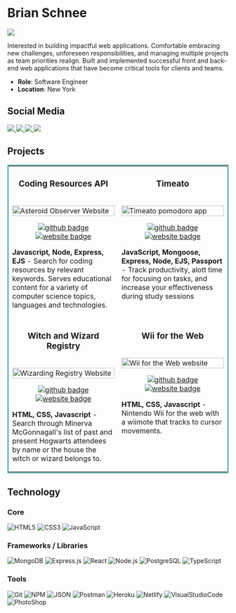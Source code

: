 # Brian Schnee

<img src="https://pbs.twimg.com/profile_banners/1483716969056591872/1646869224/1500x500">

<p>Interested in building impactful web applications. Comfortable embracing new challenges, unforeseen responsibilities, and managing multiple projects as team priorities realign. Built and implemented successful front and back-end web applications that have become critical tools for clients and teams.</p>

* **Role**: Software Engineer
* **Location**: New York
<!-- * **Company**: -->

## Social Media

<a target="_blank" href="https://www.brianschnee.com">
  <img src="https://img.shields.io/badge/Portfolio-272b33?logo=circle&logoColor=00c5a9&style=for-the-badge">
</a>
<a target="_blank" href="https://twitter.com/BrianSchneeDev">
  <img src="https://img.shields.io/badge/twitter-272b33?logo=twitter&logoColor=1d9bf0&style=for-the-badge">
</a>
<a target="_blank" href="https://www.linkedin.com/in/brian-schnee-dev/">
  <img src="https://img.shields.io/badge/linkedin-272b33?logo=linkedin&logoColor=2d87c9&style=for-the-badge">
</a>
<a target="_blank" href="https://angel.co/u/brian-schnee">
  <img src="https://img.shields.io/badge/angellist-272b33?logo=angellist&logoColor=white&style=for-the-badge">
</a>

## Projects

<table bordercolor="#66b2b2">
  <tr>
    <td width="50%" valign="top">
      <h3 align="center">Coding Resources API</h3>
        <br />
        <a target="_blank" href="https://coding-resources-api.up.railway.app/">
            <img src="https://user-images.githubusercontent.com/77141303/184940802-41a8df49-e782-4c4d-a483-ce8ffdc52d97.gif" width="100%" alt="Asteroid Observer Website"/>
        </a>
        <br />
        <p align="center">
          <a target="_blank" href="https://github.com/the-api-administration/coding-resources-api">
            <img src="https://img.shields.io/badge/github-272b33?logo=github&logoColor=39d353&style=for-the-badge" alt="github badge">
          </a>
          <a target="_blank" href="https://coding-resources-api.herokuapp.com/">
            <img src="https://img.shields.io/badge/Website-272b33?logo=circle&logoColor=39d353&style=for-the-badge" alt="website badge">
          </a>
        </p>
        <p><strong>Javascript, Node, Express, EJS</strong> - Search for coding resources by relevant keywords. Serves educational content for a variety of computer science topics, languages and technologies. </p>
    </td>
    <td width="50%" valign="top">
      <h3 align="center">Timeato</h3>
        <br />
      <a target="_blank" href="https://brianschnee.com">
          <img src="https://user-images.githubusercontent.com/77141303/194412941-970dc787-9498-4d65-9518-0a495371c42d.gif" width="100%"  alt="Timeato pomodoro app"/>
      </a>
        <br />
      <p align="center">
        <a target="_blank" href="https://github.com/devv-work/timeato">
          <img src="https://img.shields.io/badge/github-272b33?logo=github&logoColor=39d353&style=for-the-badge" alt="github badge">
        </a>
        <a target="_blank" href="https://timeato.up.railway.app/">
          <img src="https://img.shields.io/badge/Website-272b33?logo=circle&logoColor=39d353&style=for-the-badge" alt="website badge">
        </a>
      </p>
        <p><strong>JavaScript, Mongoose, Express, Node, EJS, Passport</strong> - Track productivity, alott time for focusing on tasks, and increase your effectiveness during study sessions</p>
    </td>
  </tr>
  <tr>
    <td width="50%" valign="top">
      <h3 align="center">Witch and Wizard Registry</h3>
        <br />
        <a target="_blank" href="https://wizarding-registry.netlify.app/">
            <img src="https://user-images.githubusercontent.com/77141303/168927600-546eba1a-b78c-4481-a4f3-48aee7ea0c75.gif" width="100%" alt="Wizarding Registry Website"/>
        </a>
        <br />
        <p align="center">
          <a target="_blank" href="https://github.com/brianschnee/Minerva-McGonagalls-Witch-and-Wizard-Registry">
            <img src="https://img.shields.io/badge/github-272b33?logo=github&logoColor=39d353&style=for-the-badge" alt="github badge">
          </a>
          <a target="_blank" href="https://wizarding-registry.netlify.app/">
            <img src="https://img.shields.io/badge/Website-272b33?logo=circle&logoColor=39d353&style=for-the-badge" alt="website badge">
          </a>
        </p>
        <p><strong>HTML, CSS, Javascript</strong> - Search through Minerva McGonnagall's list of past and present Hogwarts attendees by name or the house the witch or wizard belongs to.</p>
    </td>
    <td width="50%" valign="top">
      <h3 align="center">Wii for the Web</h3>
        <br />
      <a target="_blank" href="https://wiifortheweb.netlify.app/">
          <img src="https://user-images.githubusercontent.com/77141303/169122829-3ea6f856-c4e6-450b-ab83-6687b4523683.gif" width="100%"  alt="Wii for the Web website"/>
      </a>
        <br />
      <p align="center">
        <a target="_blank" href="https://github.com/brianschnee/Wii-for-the-Web">
          <img src="https://img.shields.io/badge/github-272b33?logo=github&logoColor=39d353&style=for-the-badge" alt="github badge">
        </a>
        <a target="_blank" href="https://wiifortheweb.netlify.app/">
          <img src="https://img.shields.io/badge/Website-272b33?logo=circle&logoColor=39d353&style=for-the-badge" alt="website badge">
        </a>
      </p>
        <p><strong>HTML, CSS, Javascript</strong> - Nintendo Wii for the web with a wiimote that tracks to cursor movements.</p>
    </td>
  </tr>
</table>

## Technology

### Core

![HTML5](https://img.shields.io/badge/html5-272b33?logo=html5&logoColor=e56027&style=for-the-badge)
![CSS3](https://img.shields.io/badge/css3-272b33?logo=css3&logoColor=2ea0d1&style=for-the-badge)
![JavaScript](https://img.shields.io/badge/JavaScript-272b33?logo=JavaScript&logoColor=ead41c&style=for-the-badge)

### Frameworks / Libraries

![MongoDB](https://img.shields.io/badge/mongodb-272b33?logo=mongodb&logoColor=4aae3e&style=for-the-badge)
![Express.js](https://img.shields.io/badge/express-272b33?logo=express&logoColor=white&style=for-the-badge)
![React](https://img.shields.io/badge/react-272b33?logo=react&logoColor=61dbfb&style=for-the-badge)
![Node.js](https://img.shields.io/badge/node.js-272b33?logo=node.js&logoColor=6bbf47&style=for-the-badge)
![PostgreSQL](https://img.shields.io/badge/postgresql-272b33?logo=postgresql&logoColor=1d9bf0&style=for-the-badge)
![TypeScript](https://img.shields.io/badge/typescript-272b33?logo=typescript&logoColor=0374c2&style=for-the-badge)

### Tools

![Git](https://img.shields.io/badge/git-272b33?logo=git&logoColor=F05032&style=for-the-badge)
![NPM](https://img.shields.io/badge/npm-272b33?logo=npm&logoColor=cb3837&style=for-the-badge)
![JSON](https://img.shields.io/badge/JSON-272b33?logo=JSON&logoColor=lightgrey&style=for-the-badge)
![Postman](https://img.shields.io/badge/postman-272b33?logo=postman&logoColor=f76935&style=for-the-badge)
![Heroku](https://img.shields.io/badge/heroku-272b33?logo=heroku&logoColor=8762b2&style=for-the-badge)
![Netlify](https://img.shields.io/badge/Netlify-272b33?logo=netlify&logoColor=00c7b7&style=for-the-badge)
![VisualStudioCode](https://img.shields.io/badge/vscode-272b33?logo=visualstudiocode&logoColor=0078d4&style=for-the-badge)
![PhotoShop](https://img.shields.io/badge/photoshop-272b33?logo=AdobePhotoShop&logoColor=31a8ff&style=for-the-badge)
